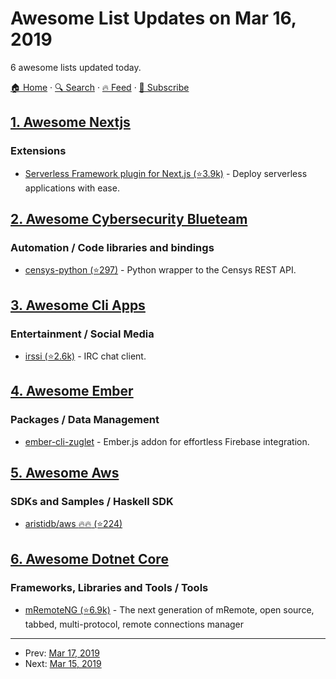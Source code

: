 # Awesome List Updates on Mar 16, 2019

6 awesome lists updated today.

[🏠 Home](/README.md) · [🔍 Search](https://test.trackawesomelist.com/search/) · [🔥 Feed](https://test.trackawesomelist.com/rss.xml) · [📮 Subscribe](https://trackawesomelist.us17.list-manage.com/subscribe?u=d2f0117aa829c83a63ec63c2f&id=36a103854c)



## [1. Awesome Nextjs](/content/unicodeveloper/awesome-nextjs/README.md)

### Extensions

*   [Serverless Framework plugin for Next.js (⭐3.9k)](https://github.com/danielcondemarin/serverless-nextjs-plugin) - Deploy serverless applications with ease.

## [2. Awesome Cybersecurity Blueteam](/content/fabacab/awesome-cybersecurity-blueteam/README.md)

### Automation / Code libraries and bindings

*   [censys-python (⭐297)](https://github.com/censys/censys-python) - Python wrapper to the Censys REST API.

## [3. Awesome Cli Apps](/content/agarrharr/awesome-cli-apps/README.md)

### Entertainment / Social Media

*   [irssi (⭐2.6k)](https://github.com/irssi/irssi) - IRC chat client.

## [4. Awesome Ember](/content/ember-community-russia/awesome-ember/README.md)

### Packages / Data Management

*   [ember-cli-zuglet](https://www.ember-cli-zuglet.com/) - Ember.js addon for effortless Firebase integration.

## [5. Awesome Aws](/content/donnemartin/awesome-aws/README.md)

### SDKs and Samples / Haskell SDK

*   [aristidb/aws :fire::fire: (⭐224)](https://github.com/aristidb/aws)

## [6. Awesome Dotnet Core](/content/thangchung/awesome-dotnet-core/README.md)

### Frameworks, Libraries and Tools / Tools

*   [mRemoteNG (⭐6.9k)](https://github.com/mRemoteNG/mRemoteNG) - The next generation of mRemote, open source, tabbed, multi-protocol, remote connections manager

---

- Prev: [Mar 17, 2019](/content/2019/03/17/README.md)
- Next: [Mar 15, 2019](/content/2019/03/15/README.md)